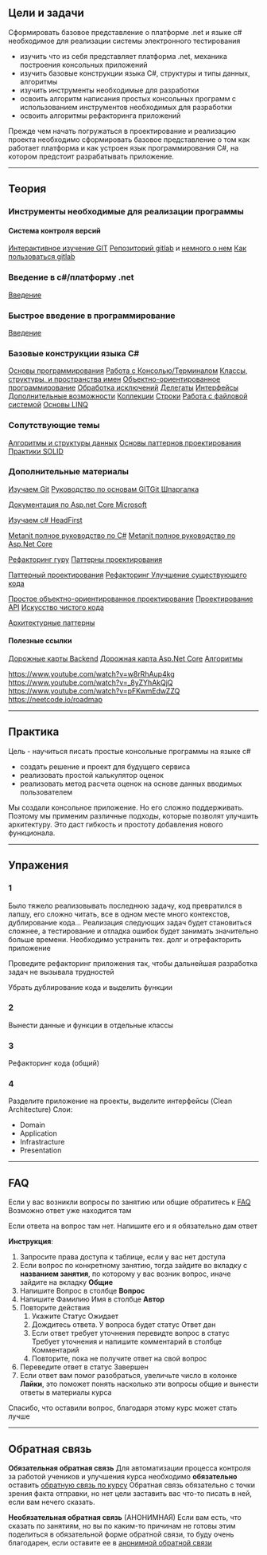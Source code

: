 ## Цели и задачи
Сформировать базовое представление о платформе .net и языке c# необходимое для реализации системы электронного тестирования
- изучить что из себя представляет платформа .net, механика построения консольных приложений 
- изучить базовые конструкции языка C#, структуры и типы данных, алгоритмы
- изучить инструменты необходимые для разработки
- освоить алгоритм написания простых консольных программ с использованием инструментов необходимых для разработки
- освоить алгоритмы рефакторинга приложений

Прежде чем начать погружаться в проектирование и реализацию проекта необходимо сформировать базовое представление о том как работает платформа и как устроен язык программирования C#, на котором предстоит разрабатывать приложение. 

---
## Теория

### Инструменты необходимые для реализации программы

#### Система контроля версий
[Интерактивное изучение GIT](https://learngitbranching.js.org/?locale=ru_RU)
[Репозиторий gitlab](https://gitlab.com/) и [немного о нем](https://goit.global/ua-ru/articles/gitlab-chto-eto-takoe-y-kak-rabotaet/)
[Как пользоваться gitlab](https://timeweb.com/ru/community/articles/kak-polzovatsya-gitlab)
### Введение в c#/платформу .net
[Введение](https://metanit.com/sharp/tutorial/1.1.php)

### Быстрое введение в программирование
[Введение](https://metanit.com/common/langs/1.1.php)
### Базовые конструкции языка C\#
[Основы программирования](https://metanit.com/sharp/tutorial/1.5.php)
[Работа с Консолью/Терминалом](https://metanit.com/sharp/tutorial/2.15.php)
[Классы, структуры, и пространства имен](https://metanit.com/sharp/tutorial/3.1.php)
[Объектно-ориентированное программирование](https://metanit.com/sharp/tutorial/3.7.php)
[Обработка исключений](https://metanit.com/sharp/tutorial/2.14.php)
[Делегаты](https://metanit.com/sharp/tutorial/3.13.php)
[Интерфейсы](https://metanit.com/sharp/tutorial/3.9.php)
[Дополнительные возможности](https://metanit.com/sharp/tutorial/3.36.php)
[Коллекции](https://metanit.com/sharp/tutorial/3.36.php)
[Строки](https://metanit.com/sharp/tutorial/7.1.php)
[Работа с файловой системой](https://metanit.com/sharp/tutorial/5.1.php)
[Основы LINQ](https://metanit.com/sharp/tutorial/15.1.php)

### Сопутствующие темы
[Алгоритмы и структуры данных](https://metanit.com/sharp/algoritm/)
[Основы паттернов проектирования](https://metanit.com/sharp/patterns/1.1.php)
[Практики SOLID](https://metanit.com/sharp/patterns/5.1.php)

### Дополнительные материалы
[Изучаем Git](https://codelibrary.info/books/dlya-programmistov/izuchaem-git-poshagovoe-rukovodstvo)
[Руководство по основам GIT](https://proglib.io/p/polnoe-rukovodstvo-po-osnovam-git-2023-04-05)[Git Шпаргалка](https://yourtodo.life/ru/posts/shpargalka-po-git-komandam/)

[Документация по Asp.net Core Microsoft](https://learn.microsoft.com/ru-ru/aspnet/core/?view=aspnetcore-6.0)

[Изучаем c# HeadFirst](https://codelibrary.info/books/c-sharp/item/439-izuchaem-c?highlight=WyJjIl0=)

[Metanit полное руководство по C#](https://metanit.com/sharp/tutorial/1.1.php)
[Metanit полное руководство по Asp.Net Core](https://metanit.com/sharp/aspnet6/)

[Рефакторинг гуру](https://refactoring.guru/ru/refactoring)
[Паттерны проектирования](https://refactoring.guru/ru/design-patterns)

[Паттерный проектирования](https://codelibrary.info/books/c-sharp/patterny-proektirovaniya-dlya-c-i-platformy-net-core?highlight=WyJjIl0=)
[Рефакторинг Улучшение существующего кода](https://codelibrary.info/books/dlya-programmistov/refaktoring)

[Простое объектно-ориентированное проектирование](https://codelibrary.info/books/dlya-programmistov/prostoe-obektno-orientirovannoe-proektirovanie)
[Проектирование API](https://codelibrary.info/books/dlya-programmistov/proektirovanie-arkhitektury-api)
[Искусство чистого кода](https://codelibrary.info/best-books/c-sharp?highlight=WyJjIl0=)

[Архитектурные паттерны](https://github.com/RefactoringGuru/design-patterns-csharp)
#### Полезные ссылки
[Дорожные карты Backend](https://roadmap.sh/backend)
[Дорожная карта Asp.Net Core](https://roadmap.sh/aspnet-core)
[Алгоритмы](https://neetcode.io/roadmap)

https://www.youtube.com/watch?v=w8rRhAup4kg
https://www.youtube.com/watch?v=_8yZYhAkQjQ
https://www.youtube.com/watch?v=pFKwmEdwZZQ
https://neetcode.io/roadmap

---
## Практика
Цель - научиться писать простые консольные программы на языке c#
- создать решение и проект для будущего сервиса
- реализовать простой калькулятор оценок
- реализовать метод расчета оценок на основе данных вводимых пользователем

Мы создали консольное приложение. Но его сложно поддерживать. Поэтому мы применим различные подходы, которые позволят улучшить архитектуру. Это даст гибкость и простоту добавления нового функционала.

---
## Упражения
### 1
Было тяжело реализовывать последнюю задачу, код превратился в лапшу, его сложно читать, все в одном месте много контекстов, дублирование кода... Реализация следующих задач будет становиться сложнее, а тестирование и отладка ошибок будет занимать значительно больше времени. Необходимо устранить тех. долг и отрефакторить приложение

Проведите рефакторинг приложения так, чтобы дальнейшая разработка задач не вызывала трудностей

Убрать дублирование кода и выделить функции

### 2
Вынести данные и функции в отдельные классы

### 3 
Рефакторинг кода (общий)

### 4
Разделите приложение на проекты, выделите интерфейсы (Clean Architecture)
Слои:
- Domain
- Application
- Infrastracture
- Presentation

---
## FAQ
Если у вас возникли вопросы по занятию или общие обратитесь к [FAQ](https://docs.google.com/spreadsheets/d/1_n-wfeDpjv3-NcWxreu7minH0JQ-ooQb9B1KtNMU0eI/edit?usp=sharing)
Возможно ответ уже находится там

Если ответа на вопрос там нет. Напишите его и я обязательно дам ответ

**Инструкция**:
1. Запросите права доступа к таблице, если у вас нет доступа
2. Если вопрос по конкретному занятию, тогда зайдите во вкладку с **названием занятия**, по которому у вас возник вопрос, иначе зайдите на вкладку **Общие**
3. Напишите Вопрос в столбце **Вопрос**
4. Напишите Фамилию Имя в столбце **Автор**
5. Повторите действия
	1. Укажите Статус Ожидает 
	2. Дождитесь ответа. У вопроса будет статус Ответ дан
	3. Если ответ требует уточнения перевидте вопрос в статус Требует уточнения и напишите комментарий в столбце Комментарий
	4. Повторите, пока не получите ответ на свой вопрос
6. Переведите ответ в статус Завершен
7. Если ответ вам помог разобраться, увеличьте число в колонке **Лайки**, это поможет понять насколько эти вопросы общие и вынести ответы в материалы курса

Спасибо, что оставили вопрос, благодаря этому курс может стать лучше

---
## Обратная связь
**Обязательная обратная связь**
Для автоматизации процесса контроля за работой учеников и улучшения курса необходимо **обязательно** оставить [обратную связь по курсу](https://docs.google.com/forms/d/e/1FAIpQLSfOZTyNNNA-GDpWapoh7g_fmHYYpO8_1ZnoWsDyQTubAHvrFw/viewform?usp=dialog)
Обратная связь обязательно с точки зрения факта отправки, но нет цели заставить вас что-то писать в ней, если вам нечего сказать.

**Необязательная обратная связь** (АНОНИМНАЯ)
Если вам есть, что сказать по занятиям, но вы по каким-то причинам не готовы этим поделиться в обязательной форме обратной связи, то буду очень благодарен, если оставите ее в [анонимной обратной связи](https://docs.google.com/forms/d/e/1FAIpQLSfvVEkllf7gLIlkZLLwKXgkLVbj2sHrX4wMT4dcCeICE-K1rQ/viewform?usp=dialog)
